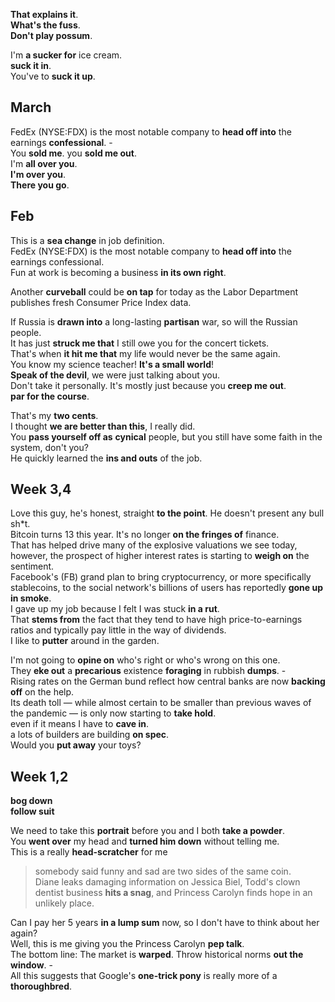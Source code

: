 
**That explains it**.  
**What's the fuss**.  
**Don't play possum**.  

I'm **a sucker for** ice cream.  
**suck it in**.  
You've to **suck it up**.  

## March

FedEx (NYSE:FDX) is the most notable company to **head off into** the earnings **confessional**. -  
You **sold me**. 
you **sold me out**.  
I'm **all over you**.  
**I'm over you**.  
**There you go**.  


## Feb 

This is a **sea change** in job definition.  
FedEx (NYSE:FDX) is the most notable company to **head off into** the earnings confessional.  
Fun at work is becoming a business **in its own right**.  

Another **curveball** could be **on tap** for today as the Labor Department publishes fresh Consumer Price Index data.  

If Russia is **drawn into** a long-lasting **partisan** war, so will the Russian people.   
It has just **struck me that** I still owe you for the concert tickets.  
That's when **it hit me that** my life would never be the same again.   
You know my science teacher! **It's a small world**!   
**Speak of the devil**, we were just talking about you.  
Don't take it personally. It's mostly just because you **creep me out**.  
**par for the course**.  

That's my **two cents**.  
I thought **we are better than this**, I really did.  
You **pass yourself off as** **cynical** people, but you still have some faith in the system, don't you?  
He quickly learned the **ins and outs** of the job.  


## Week 3,4

Love this guy, he's honest, straight **to the point**. He doesn't present any bull sh*t.  
Bitcoin turns 13 this year. It's no longer **on the fringes of** finance.  
That has helped drive many of the explosive valuations we see today, however, the prospect of higher interest rates is starting to **weigh on** the sentiment.  
Facebook's (FB) grand plan to bring cryptocurrency, or more specifically stablecoins, to the social network's billions of users has reportedly **gone up in smoke**.   
I gave up my job because I felt I was stuck **in a rut**.   
That **stems from** the fact that they tend to have high price-to-earnings ratios and typically pay little in the way of dividends.  
I like to **putter** around in the garden.   

I'm not going to **opine on** who's right or who's wrong on this one.  
They **eke out** a **precarious** existence **foraging** in rubbish **dumps**. -  
Rising rates on the German bund reflect how central banks are now **backing off** on the help.  
Its death toll — while almost certain to be smaller than previous waves of the pandemic — is only now starting to **take hold**.  
even if it means I have to **cave in**.  
a lots of builders are building **on spec**.  
Would you **put away** your toys?   


## Week 1,2 
**bog down**  
**follow suit**  

We need to take this **portrait** before you and I both **take a powder**.   
You **went over** my head and **turned him down** without telling me.  
This is a really **head-scratcher** for me  
> somebody said funny and sad are two sides of the same coin.  
> Diane leaks damaging information on Jessica Biel, Todd's clown dentist business **hits a snag**, and Princess Carolyn finds hope in an unlikely place.  

Can I pay her 5 years **in a lump sum** now, so I don't have to think about her again?  
Well, this is me giving you the Princess Carolyn **pep talk**.  
The bottom line: The market is **warped**. Throw historical norms **out the window**. -  
All this suggests that Google's **one-trick pony** is really more of a **thoroughbred**.  

